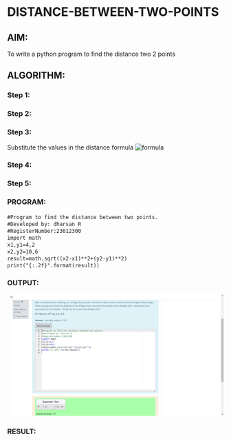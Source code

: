 # DISTANCE-BETWEEN-TWO-POINTS

## AIM:
To write a python program to find the distance two 2 points
## ALGORITHM:
### Step 1: 
### Step 2: 
### Step 3: 
Substitute the values in the distance formula  ![formula](/formula.JPG)
### Step 4: 
### Step 5: 
### PROGRAM:
```
#Program to find the distance between two points.
#Developed by: dharsan R
#RegisterNumber:23012300
import math
x1,y1=4,2
x2,y2=10,6
result=math.sqrt((x2-x1)**2+(y2-y1)**2)
print("{:.2f}".format(result))

```
  


### OUTPUT:
![OUTPUT](/Screenshot%20(13).png)


### RESULT:
